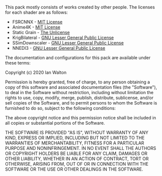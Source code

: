 This pack mostly consists of works created by other people. The licenses for each
shader are as follows:

 - FSRCNNX - [MIT License](https://github.com/igv/FSRCNN-TensorFlow/blob/master/LICENSE)
 - Anime4K - [MIT License](https://github.com/bloc97/Anime4K/blob/master/LICENSE)
 - Static Grain - [The Unlicense](https://github.com/wopian/mpv-config/blob/master/LICENSE)
 - KrigBilateral - [GNU Lesser General Public License](https://gist.github.com/igv/a015fc885d5c22e6891820ad89555637)
 - SSimDownscaler - [GNU Lesser General Public License](https://gist.github.com/igv/36508af3ffc84410fe39761d6969be10)
 - NNEDI3 - [GNU Lesser General Public License](https://github.com/bjin/mpv-prescalers/blob/master/LICENSE)

The documentation and configurations for this pack are available under these terms:

Copyright (c) 2020 Ian Walton

Permission is hereby granted, free of charge, to any person obtaining a copy of this software and associated documentation files (the "Software"), to deal in the Software without restriction, including without limitation the rights to use, copy, modify, merge, publish, distribute, sublicense, and/or sell copies of the Software, and to permit persons to whom the Software is furnished to do so, subject to the following conditions:

The above copyright notice and this permission notice shall be included in all copies or substantial portions of the Software.

THE SOFTWARE IS PROVIDED "AS IS", WITHOUT WARRANTY OF ANY KIND, EXPRESS OR IMPLIED, INCLUDING BUT NOT LIMITED TO THE WARRANTIES OF MERCHANTABILITY, FITNESS FOR A PARTICULAR PURPOSE AND NONINFRINGEMENT. IN NO EVENT SHALL THE AUTHORS OR COPYRIGHT HOLDERS BE LIABLE FOR ANY CLAIM, DAMAGES OR OTHER LIABILITY, WHETHER IN AN ACTION OF CONTRACT, TORT OR OTHERWISE, ARISING FROM, OUT OF OR IN CONNECTION WITH THE SOFTWARE OR THE USE OR OTHER DEALINGS IN THE SOFTWARE.
